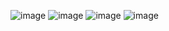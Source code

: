 ![image](https://github.com/user-attachments/assets/0546e4ed-fde4-4141-a95b-2d0d745cca1f)
![image](https://github.com/user-attachments/assets/38200b84-2eae-422a-b2d1-2a110279e8a8)
![image](https://github.com/user-attachments/assets/057507f2-a939-48a9-87df-64776014969f)
![image](https://github.com/user-attachments/assets/9849b247-ff72-463a-a548-921d4f1643b1)
